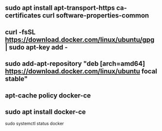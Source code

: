 sudo apt install apt-transport-https ca-certificates curl software-properties-common
--------
curl -fsSL https://download.docker.com/linux/ubuntu/gpg | sudo apt-key add -
--------
sudo add-apt-repository "deb [arch=amd64] https://download.docker.com/linux/ubuntu focal stable"
---
apt-cache policy docker-ce
--------
sudo apt install docker-ce
--------
sudo systemctl status docker
